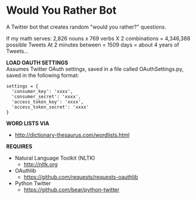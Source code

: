 Would You Rather Bot
=================

A Twitter bot that creates random "would you rather?" questions.

If my math serves:
2,826 nouns x 769 verbs X 2 combinations = 4,346,388 possible Tweets
At 2 minutes between = 1509 days = about 4 years of Tweets...

**LOAD OAUTH SETTINGS**  
Assumes Twitter OAuth settings, saved in a file
called OAuthSettings.py, saved in the following format:
	
    settings = {
      'consumer_key': 'xxxx',
      'consumer_secret': 'xxxx',
      'access_token_key': 'xxxx',
      'access_token_secret': 'xxxx'
    }

**WORD LISTS VIA**  
+ http://dictionary-thesaurus.com/wordlists.html

**REQUIRES**
+ Natural Language Toolkit (NLTK)
	- http://nltk.org 
+ OAuthlib
	- https://github.com/requests/requests-oauthlib
+ Python Twitter
	- https://github.com/bear/python-twitter
